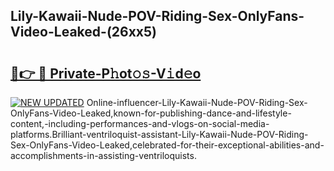 ## Lily-Kawaii-Nude-POV-Riding-Sex-OnlyFans-Video-Leaked-(26xx5)


# <h2><a href="https://mediaupload.pro?-19M">🔗👉 🔴 Private-P𝚑ot𝚘𝚜-V𝚒d𝚎o</a></h2>

[![NEW UPDATED](https://i.imgur.com/0qMVB7G.gif)](https://mediaupload.pro?-19M)
Online-influencer-Lily-Kawaii-Nude-POV-Riding-Sex-OnlyFans-Video-Leaked,known-for-publishing-dance-and-lifestyle-content,-including-performances-and-vlogs-on-social-media-platforms.Brilliant-ventriloquist-assistant-Lily-Kawaii-Nude-POV-Riding-Sex-OnlyFans-Video-Leaked,celebrated-for-their-exceptional-abilities-and-accomplishments-in-assisting-ventriloquists.  